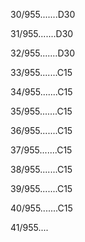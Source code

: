 30/955.......D30 


31/955.......D30 


32/955.......D30 


33/955.......C15 


34/955.......C15 


35/955.......C15 


36/955.......C15 


37/955.......C15 


38/955.......C15 


39/955.......C15 


40/955.......C15 


41/955.... 

